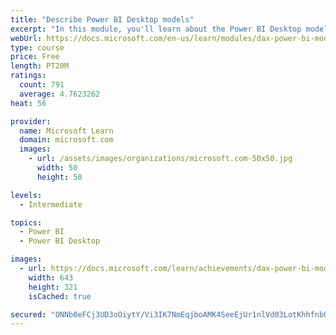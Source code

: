 ```yaml
---
title: "Describe Power BI Desktop models"
excerpt: "In this module, you'll learn about the Power BI Desktop model structure, star schema design basics, analytics queries, and report visual configuration. This module provides a strong foundation on which you can learn to optimize model designs and add model calculations."
webUrl: https://docs.microsoft.com/en-us/learn/modules/dax-power-bi-models/
type: course
price: Free
length: PT20M
ratings:
  count: 791
  average: 4.7623262
heat: 56

provider:
  name: Microsoft Learn
  domain: microsoft.com
  images:
    - url: /assets/images/organizations/microsoft.com-50x50.jpg
      width: 50
      height: 50

levels:
  - Intermediate

topics:
  - Power BI
  - Power BI Desktop

images:
  - url: https://docs.microsoft.com/learn/achievements/dax-power-bi-models-social.png
    width: 643
    height: 321
    isCached: true

secured: "ONNb0eFCj3UD3oOiytY/Vi3IK7NmEqjboAMK4SeeEjUr1nlVd03LotKhhfnbQ9YVBu8eF0u3Absnz5KhPwUY4Bc4laCPWreRMJapoMkAFzNrZo5Z4n3QMKD44vcv1KTGc2sWTfvK6/WehuTuiuO9/p99YxmD0hNaXvnAEkIH5iv3G5g3Ql4YkyKmFYSVVMWJ4Tl1YbcKY1ZfpFxdTkxk2+u0JlzDZHOyUjZRjDjzXz6JF/oM/kGXsjE/ZjcAEQ2NAzU4Tkp0r9eFLUfCmvtUNnLUkxhqmO0TSdeRUI3W52gDEsVb+nunnJxU2UTeV43llyDjlRXCS4Wrd1qkts7diuIfygFxW1i79wRag1H4bXUpM9YhPP02fEsovJj0WvGaKu6IZMjcwvyBqGakhourrpwLcJAb+9j7g5L7BeQ3JQo=;fK7pOIxP9RVslDLI0J2tOw=="
---
```


